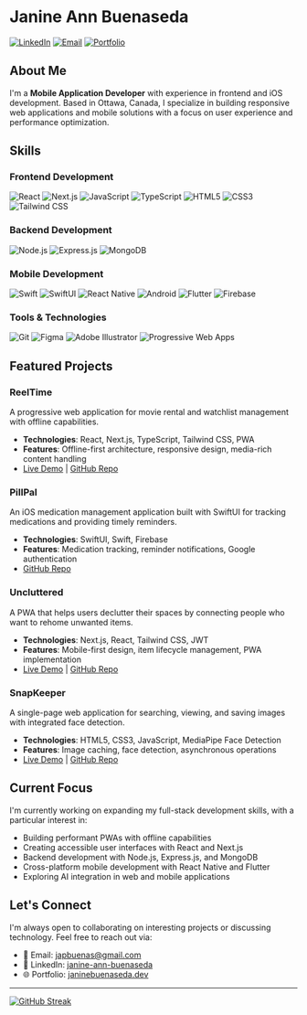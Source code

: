 # Janine Ann Buenaseda

[![LinkedIn](https://img.shields.io/badge/LinkedIn-Connect-blue?style=for-the-badge&logo=linkedin)](https://www.linkedin.com/in/janine-ann-buenaseda-965684299/)
[![Email](https://img.shields.io/badge/Email-Contact-red?style=for-the-badge&logo=gmail)](mailto:japbuenas@gmail.com)
[![Portfolio](https://img.shields.io/badge/Portfolio-Visit-green?style=for-the-badge&logo=safari)](https://janinebuenaseda.dev)

## About Me

I'm a **Mobile Application Developer** with experience in frontend and iOS development. Based in Ottawa, Canada, I specialize in building responsive web applications and mobile solutions with a focus on user experience and performance optimization.

## Skills

### Frontend Development
![React](https://img.shields.io/badge/React-61DAFB?style=flat-square&logo=react&logoColor=black)
![Next.js](https://img.shields.io/badge/Next.js-000000?style=flat-square&logo=next.js&logoColor=white)
![JavaScript](https://img.shields.io/badge/JavaScript-F7DF1E?style=flat-square&logo=javascript&logoColor=black)
![TypeScript](https://img.shields.io/badge/TypeScript-3178C6?style=flat-square&logo=typescript&logoColor=white)
![HTML5](https://img.shields.io/badge/HTML5-E34F26?style=flat-square&logo=html5&logoColor=white)
![CSS3](https://img.shields.io/badge/CSS3-1572B6?style=flat-square&logo=css3&logoColor=white)
![Tailwind CSS](https://img.shields.io/badge/Tailwind_CSS-38B2AC?style=flat-square&logo=tailwind-css&logoColor=white)

### Backend Development
![Node.js](https://img.shields.io/badge/Node.js-339933?style=flat-square&logo=node.js&logoColor=white)
![Express.js](https://img.shields.io/badge/Express.js-000000?style=flat-square&logo=express&logoColor=white)
![MongoDB](https://img.shields.io/badge/MongoDB-47A248?style=flat-square&logo=mongodb&logoColor=white)

### Mobile Development
![Swift](https://img.shields.io/badge/Swift-FA7343?style=flat-square&logo=swift&logoColor=white)
![SwiftUI](https://img.shields.io/badge/SwiftUI-0D96F6?style=flat-square&logo=swift&logoColor=white)
![React Native](https://img.shields.io/badge/React_Native-61DAFB?style=flat-square&logo=react&logoColor=black)
![Android](https://img.shields.io/badge/Android-3DDC84?style=flat-square&logo=android&logoColor=white)
![Flutter](https://img.shields.io/badge/Flutter-02569B?style=flat-square&logo=flutter&logoColor=white)
![Firebase](https://img.shields.io/badge/Firebase-FFCA28?style=flat-square&logo=firebase&logoColor=black)

### Tools & Technologies
![Git](https://img.shields.io/badge/Git-F05032?style=flat-square&logo=git&logoColor=white)
![Figma](https://img.shields.io/badge/Figma-F24E1E?style=flat-square&logo=figma&logoColor=white)
![Adobe Illustrator](https://img.shields.io/badge/Illustrator-FF9A00?style=flat-square&logo=adobe-illustrator&logoColor=white)
![Progressive Web Apps](https://img.shields.io/badge/PWA-5A0FC8?style=flat-square&logo=pwa&logoColor=white)

## Featured Projects

### ReelTime
A progressive web application for movie rental and watchlist management with offline capabilities.

- **Technologies**: React, Next.js, TypeScript, Tailwind CSS, PWA
- **Features**: Offline-first architecture, responsive design, media-rich content handling
- [Live Demo](https://reeltime-app.vercel.app/) | [GitHub Repo](https://github.com/buen0024/reeltime-app)

### PillPal
An iOS medication management application built with SwiftUI for tracking medications and providing timely reminders.

- **Technologies**: SwiftUI, Swift, Firebase
- **Features**: Medication tracking, reminder notifications, Google authentication
- [GitHub Repo](https://github.com/buen0024/pillpal-app-swift)

### Uncluttered
A PWA that helps users declutter their spaces by connecting people who want to rehome unwanted items.

- **Technologies**: Next.js, React, Tailwind CSS, JWT
- **Features**: Mobile-first design, item lifecycle management, PWA implementation
- [Live Demo](https://9022-crapr-app-final.vercel.app/) | [GitHub Repo](https://github.com/buen0024/9022-crapr-app-final)

### SnapKeeper
A single-page web application for searching, viewing, and saving images with integrated face detection.

- **Technologies**: HTML5, CSS3, JavaScript, MediaPipe Face Detection
- **Features**: Image caching, face detection, asynchronous operations
- [Live Demo](https://buen0024.github.io/buenaseda_janineAnn_finalProjectSPA/) | [GitHub Repo](https://github.com/buen0024/buenaseda_janineAnn_finalProjectSPA)

## Current Focus

I'm currently working on expanding my full-stack development skills, with a particular interest in:

- Building performant PWAs with offline capabilities
- Creating accessible user interfaces with React and Next.js
- Backend development with Node.js, Express.js, and MongoDB
- Cross-platform mobile development with React Native and Flutter
- Exploring AI integration in web and mobile applications

## Let's Connect

I'm always open to collaborating on interesting projects or discussing technology. Feel free to reach out via:

- 📧 Email: japbuenas@gmail.com
- 💼 LinkedIn: [janine-ann-buenaseda](https://www.linkedin.com/in/janine-ann-buenaseda-965684299/)
- 🌐 Portfolio: [janinebuenaseda.dev](https://janinebuenaseda.dev)

---

[![GitHub Streak](https://github-readme-streak-stats.herokuapp.com/?user=buen0024&theme=dark)](https://git.io/streak-stats)

